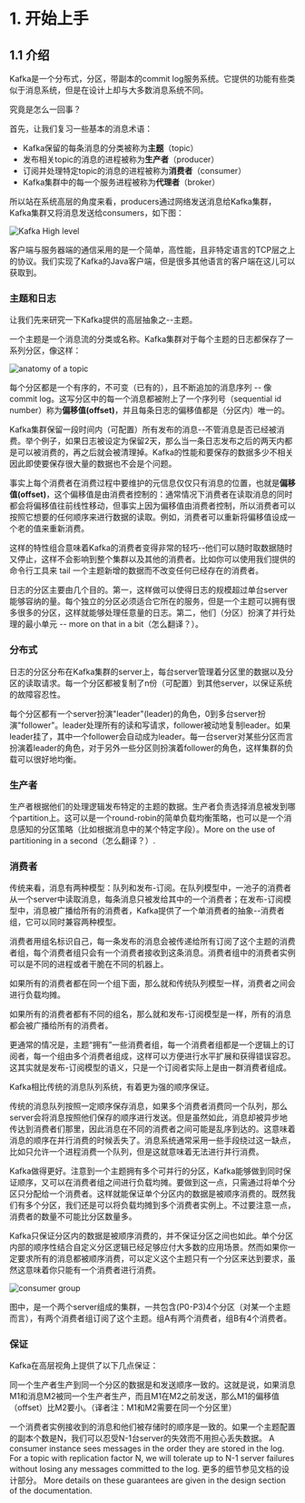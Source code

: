 # 1. 开始上手
## 1.1 介绍

Kafka是一个分布式，分区，带副本的commit log服务系统。它提供的功能有些类似于消息系统，但是在设计上却与大多数消息系统不同。
<!--Kafka is a distributed, partitioned, replicated commit log service. It provides the functionality of a messaging system, but with a unique design.-->
究竟是怎么一回事？
<!--What does all that mean?-->
首先，让我们复习一些基本的消息术语：
<!--First let's review some basic messaging terminology:-->
* Kafka保留的每条消息的分类被称为**主题**（topic）
* 发布相关topic的消息的进程被称为**生产者**（producer）
* 订阅并处理特定topic的消息的进程被称为**消费者**（consumer）
* Kafka集群中的每一个服务进程被称为**代理者**（broker）

<!--* Kafka maintains feeds of messages in categories called topics.-->
<!--* We'll call processes that publish messages to a Kafka topic producers.-->
<!--* We'll call processes that subscribe to topics and process the feed of published messages consumers.-->
<!--* Kafka is run as a cluster comprised of one or more servers each of which is called a broker.-->

所以站在系统高层的角度来看，producers通过网络发送消息给Kafka集群，Kafka集群又将消息发送给consumers，如下图：
<!--So, at a high level, producers send messages over the network to the Kafka cluster which in turn serves them up to consumers like this:-->

![Kafka High level](http://kafka.apache.org/images/producer_consumer.png)

客户端与服务器端的通信采用的是一个简单，高性能，且非特定语言的TCP层之上的协议。我们实现了Kafka的Java客户端，但是很多其他语言的客户端在这儿可以获取到。
<!--Communication between the clients and the servers is done with a simple, high-performance, language agnostic TCP protocol. We provide a Java client for Kafka, but clients are available in many languages.-->

### 主题和日志

让我们先来研究一下Kafka提供的高层抽象之--主题。
<!--Let's first dive into the high-level abstraction Kafka provides—the topic.-->
一个主题是一个消息流的分类或名称。Kafka集群对于每个主题的日志都保存了一系列分区，像这样：
<!--A topic is a category or feed name to which messages are published. For each topic, the Kafka cluster maintains a partitioned log that looks like this:-->

![anatomy of a topic](http://kafka.apache.org/images/log_anatomy.png)

每个分区都是一个有序的，不可变（已有的），且不断追加的消息序列 -- 像commit log。这写分区中的每一个消息都被附上了一个序列号（sequential id number）称为**偏移值(offset)**，并且每条日志的偏移值都是（分区内）唯一的。
<!--Each partition is an ordered, immutable sequence of messages that is continually appended to—a commit log. The messages in the partitions are each assigned a sequential id number called the offset that uniquely identifies each message within the partition.-->
Kafka集群保留一段时间内（可配置）所有发布的消息--不管消息是否已经被消费。举个例子，如果日志被设定为保留2天，那么当一条日志发布之后的两天内都是可以被消费的，再之后就会被清理掉。Kafka的性能和要保存的数据多少不相关因此即使要保存很大量的数据也不会是个问题。
<!--The Kafka cluster retains all published messages—whether or not they have been consumed—for a configurable period of time. For example if the log retention is set to two days, then for the two days after a message is published it is available for consumption, after which it will be discarded to free up space. Kafka's performance is effectively constant with respect to data size so retaining lots of data is not a problem.-->
事实上每个消费者在消费过程中要维护的元信息仅仅只有消息的位置，也就是**偏移值(offset)**，这个偏移值是由消费者控制的：通常情况下消费者在读取消息的同时都会将偏移值往前线性移动，但事实上因为偏移值由消费者控制，所以消费者可以按照它想要的任何顺序来进行数据的读取。例如，消费者可以重新将偏移值设成一个老的值来重新消费。
<!--In fact the only metadata retained on a per-consumer basis is the position of the consumer in in the log, called the "offset". This offset is controlled by the consumer: normally a consumer will advance its offset linearly as it reads messages, but in fact the position is controlled by the consumer and it can consume messages in any order it likes. For example a consumer can reset to an older offset to reprocess.-->
这样的特性组合意味着Kafka的消费者变得非常的轻巧--他们可以随时取数据随时又停止，这样不会影响到整个集群以及其他的消费者。比如你可以使用我们提供的命令行工具来 tail 一个主题新增的数据而不改变任何已经存在的消费者。
<!--This combination of features means that Kafka consumers are very cheap—they can come and go without much impact on the cluster or on other consumers. For example, you can use our command line tools to "tail" the contents of any topic without changing what is consumed by any existing consumers.-->
日志的分区主要由几个目的。第一，这样做可以使得日志的规模超过单台server能够容纳的量。每个独立的分区必须适合它所在的服务，但是一个主题可以拥有很多很多的分区，这样就能够处理任意量的日志。第二，他们（分区）扮演了并行处理的最小单元 -- more on that in a bit（怎么翻译？）。
<!--The partitions in the log serve several purposes. First, they allow the log to scale beyond a size that will fit on a single server. Each individual partition must fit on the servers that host it, but a topic may have many partitions so it can handle an arbitrary amount of data. Second they act as the unit of parallelism—more on that in a bit.-->

### 分布式

日志的分区分布在Kafka集群的server上，每台server管理着分区里的数据以及分区的读取请求。每一个分区都被复制了n份（可配置）到其他server，以保证系统的故障容忍性。
<!--The partitions of the log are distributed over the servers in the Kafka cluster with each server handling data and requests for a share of the partitions. Each partition is replicated across a configurable number of servers for fault tolerance.-->
每个分区都有一个server扮演"leader"(leader)的角色，0到多台server扮演"follower"。leader处理所有的读和写请求，follower被动地复制leader。如果leader挂了，其中一个follower会自动成为leader。每一台server对某些分区而言扮演着leader的角色，对于另外一些分区则扮演着follower的角色，这样集群的负载可以很好地均衡。
<!--Each partition has one server which acts as the "leader" and zero or more servers which act as "followers". The leader handles all read and write requests for the partition while the followers passively replicate the leader. If the leader fails, one of the followers will automatically become the new leader. Each server acts as a leader for some of its partitions and a follower for others so load is well balanced within the cluster.-->

### 生产者

生产者根据他们的处理逻辑发布特定的主题的数据。生产者负责选择消息被发到哪个partition上。这可以是一个round-robin的简单负载均衡策略，也可以是一个消息感知的分区策略（比如根据消息中的某个特定字段）。More on the use of partitioning in a second（怎么翻译？）.
<!--Producers publish data to the topics of their choice. The producer is responsible for choosing which message to assign to which partition within the topic. This can be done in a round-robin fashion simply to balance load or it can be done according to some semantic partition function (say based on some key in the message). More on the use of partitioning in a second.-->

### 消费者

传统来看，消息有两种模型：队列和发布-订阅。在队列模型中，一池子的消费者从一个server中读取消息，每条消息只被发给其中的一个消费者；在发布-订阅模型中，消息被广播给所有的消费者，Kafka提供了一个单消费者的抽象--消费者组，它可以同时兼容两种模型。
<!--Messaging traditionally has two models: queuing and publish-subscribe. In a queue, a pool of consumers may read from a server and each message goes to one of them; in publish-subscribe the message is broadcast to all consumers. Kafka offers a single consumer abstraction that generalizes both of these—the consumer group.-->
消费者用组名标识自己，每一条发布的消息会被传递给所有订阅了这个主题的消费者组，每个消费者组只会有一个消费者接收到这条消息。消费者组中的消费者实例可以是不同的进程或者干脆在不同的机器上。
<!--Consumers label themselves with a consumer group name, and each message published to a topic is delivered to one consumer instance within each subscribing consumer group. Consumer instances can be in separate processes or on separate machines.-->
如果所有的消费者都在同一个组下面，那么就和传统队列模型一样，消费者之间会进行负载均摊。
<!--If all the consumer instances have the same consumer group, then this works just like a traditional queue balancing load over the consumers.-->
如果所有的消费者都有不同的组名，那么就和发布-订阅模型是一样，所有的消息都会被广播给所有的消费者。
<!--If all the consumer instances have different consumer groups, then this works like publish-subscribe and all messages are broadcast to all consumers.-->
更通常的情况是，主题“拥有”一些消费者组，每一个消费者组都是一个逻辑上的订阅者，每一个组由多个消费者组成，这样可以方便进行水平扩展和获得错误容忍。这其实就是发布-订阅模型的语义，只是一个订阅者实际上是由一群消费者组成。
<!--More commonly, however, we have found that topics have a small number of consumer groups, one for each "logical subscriber". Each group is composed of many consumer instances for scalability and fault tolerance. This is nothing more than publish-subscribe semantics where the subscriber is cluster of consumers instead of a single process.-->
Kafka相比传统的消息队列系统，有着更为强的顺序保证。
<!--Kafka has stronger ordering guarantees than a traditional messaging system, too.-->
传统的消息队列按照一定顺序保存消息，如果多个消费者消费同一个队列，那么server会将消息按照他们保存的顺序进行发送。但是虽然如此，消息却被异步地传达到消费者们那里，因此消息在不同的消费者之间可能是乱序到达的。这意味着消息的顺序在并行消费的时候丢失了。消息系统通常采用一些手段绕过这一缺点，比如只允许一个进程消费一个队列，但是这就意味着无法进行并行消费。
<!--A traditional queue retains messages in-order on the server, and if multiple consumers consume from the queue then the server hands out messages in the order they are stored. However, although the server hands out messages in order, the messages are delivered asynchronously to consumers, so they may arrive out of order on different consumers. This effectively means the ordering of the messages is lost in the presence of parallel consumption. Messaging systems often work around this by having a notion of "exclusive consumer" that allows only one process to consume from a queue, but of course this means that there is no parallelism in processing.-->
Kafka做得更好。注意到一个主题拥有多个可并行的分区，Kafka能够做到同时保证顺序，又可以在消费者组之间进行负载均摊。要做到这一点，只需通过将单个分区只分配给一个消费者。这样就能保证单个分区内的数据是被顺序消费的。既然我们有多个分区，我们还是可以将负载均摊到多个消费者实例上。不过要注意一点，消费者的数量不可能比分区数量多。
<!--Kafka does it better. By having a notion of parallelism—the partition—within the topics, Kafka is able to provide both ordering guarantees and load balancing over a pool of consumer processes. This is achieved by assigning the partitions in the topic to the consumers in the consumer group so that each partition is consumed by exactly one consumer in the group. By doing this we ensure that the consumer is the only reader of that partition and consumes the data in order. Since there are many partitions this still balances the load over many consumer instances. Note however that there cannot be more consumer instances than partitions.-->
Kafka只保证分区内的数据是被顺序消费的，并不保证分区之间也如此。单个分区内部的顺序性结合自定义分区逻辑已经足够应付大多数的应用场景。然而如果你一定要求所有的消息都被顺序消费，可以定义这个主题只有一个分区来达到要求，虽然这意味着你只能有一个消费者进行消费。
<!--Kafka only provides a total order over messages within a partition, not between different partitions in a topic. Per-partition ordering combined with the ability to partition data by key is sufficient for most applications. However, if you require a total order over messages this can be achieved with a topic that has only one partition, though this will mean only one consumer process.-->

![consumer group](http://kafka.apache.org/images/consumer-groups.png)

图中，是一个两个server组成的集群，一共包含(P0-P3)4个分区（对某一个主题而言），有两个消费者组订阅了这个主题。组A有两个消费者，组B有4个消费者。
<!--A two server Kafka cluster hosting four partitions (P0-P3) with two consumer groups. Consumer group A has two consumer instances and group B has four. -->
### 保证
Kafka在高层视角上提供了以下几点保证：
<!--At a high-level Kafka gives the following guarantees:-->
同一个生产者生产到同一个分区的数据是和发送顺序一致的。这就是说，如果消息M1和消息M2被同一个生产者生产，而且M1在M2之前发送，那么M1的偏移值（offset）比M2要小。（译者注：M1和M2需要在同一个分区里）
<!--Messages sent by a producer to a particular topic partition will be appended in the order they are sent. That is, if a message M1 is sent by the same producer as a message M2, and M1 is sent first, then M1 will have a lower offset than M2 and appear earlier in the log.-->
一个消费者实例接收到的消息和他们被存储时的顺序是一致的。如果一个主题配置的副本个数是N，我们可以忍受N-1台server的失效而不用担心丢失数据。
A consumer instance sees messages in the order they are stored in the log.
For a topic with replication factor N, we will tolerate up to N-1 server failures without losing any messages committed to the log.
更多的细节参见文档的设计部分。
More details on these guarantees are given in the design section of the documentation.

